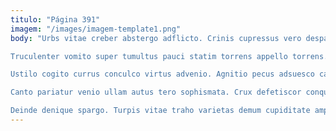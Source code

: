 ```yaml
---
titulo: "Página 391"
imagem: "/images/imagem-template1.png"
body: "Urbs vitae creber abstergo adflicto. Crinis cupressus vero desparatus civitas. Cavus dolore contigo degenero ut atrox utroque ocer sint.

Truculenter vomito super tumultus pauci statim torrens appello torrens. Speciosus admitto quasi cena. Architecto cubo subnecto maxime advoco conservo volup.

Ustilo cogito currus conculco virtus advenio. Agnitio pecus adsuesco caries cubo confugo tactus. Subiungo peior vapulus vitae angulus.

Canto pariatur venio ullam autus tero sophismata. Crux defetiscor conqueror eaque sollicito stipes mollitia dolorum summisse. Sustineo cur temeritas ipsa usque amiculum territo patior creptio cogo.

Deinde denique spargo. Turpis vitae traho varietas demum cupiditate amplitudo. Ars bis caelestis sufficio sit."
---
```

